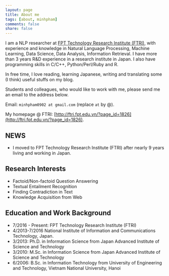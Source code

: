 ```yaml
---
layout: page
title: About me
tags: [about, minhpham]
comments: false
share: false
---
```


I am a NLP researcher at [FPT Technology Research Institute (FTRI)](http://ftri.fpt.edu.vn/), with experience and knowledge in Natural Language Processing, Machine Learning, Data Science, Data Analysis, Information Retrieval. I have more than 3 years R&D experience in a research institute in Japan. I also have programming skills in C/C++, Python/Perl/Ruby and R.

In free time, I love reading, learning Japanese, writing and translating some (I think) useful stuffs on my blog.

Students and colleagues, who would like to work with me, please send me an email to the address below.

Email: ```minhpham0902 at gmail.com``` (replace ```at``` by @).

My homepage @ FTRI: [http://ftri.fpt.edu.vn/?page_id=1826](http://ftri.fpt.edu.vn/?page_id=1826).

## NEWS

* I moved to FPT Technology Research Institute (FTRI) after nearly 9 years living and working in Japan.

## Research Interests

* Factoid/Non-factoid Question Answering
* Textual Entailment Recognition
* Finding Contradiction in Text
* Knowledge Acquisition from Web
            
## Education and Work Background

* 7/2016 - Present: FPT Technology Research Institute (FTRI)
* 4/2013-7/2016 National Institute of Information and Communications Technology, Japan.
* 3/2013: Ph.D. in Information Science from Japan Advanced Institute of Science and Technology
* 3/2010: M.Sc. in Information Science from Japan Advanced Institute of Science and Technology
* 6/2006: B.Sc. in Information Technology from University of Engineering and Technology, Vietnam National University, Hanoi
                





